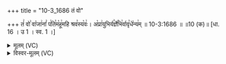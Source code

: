 +++
title = "10-3_1686 तं वो"

+++
तं꣢ वो꣣ वा꣡जा꣢नां꣣ प꣢ति꣣म꣡हू꣢महि श्रव꣣स्य꣡वः꣢। अ꣡प्रा꣢युभिर्य꣣र्ज्ञे꣡भि꣢र्वावृ꣣धे꣡न्य꣢म् ॥ 10-3:1686 ॥ ॥10 (क)॥ [धा. 16 । उ 1 । स्व. 1 ।]

<details><summary>मूलम् (VC)</summary>

तं꣢ वो꣣ वा꣡जा꣢नां꣣ प꣢ति꣣म꣡हू꣢महि श्रव꣣स्य꣡वः꣢ । अ꣡प्रा꣢युभिर्य꣣ज्ञे꣡भि꣢र्वावृ꣣धे꣡न्य꣢म् ॥१६८६॥
</details>

<details><summary>विस्वर-मूलम् (VC)</summary>

तं वो वाजानां पतिमहूमहि श्रवस्यवः । अप्रायुभिर्यज्ञेभिर्वावृधेन्यम् ॥१६८६॥
</details>